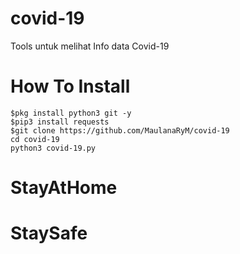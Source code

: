 # covid-19
Tools untuk melihat Info data Covid-19

# How To Install
```
$pkg install python3 git -y
$pip3 install requests
$git clone https://github.com/MaulanaRyM/covid-19
cd covid-19
python3 covid-19.py
```
# StayAtHome
# StaySafe
